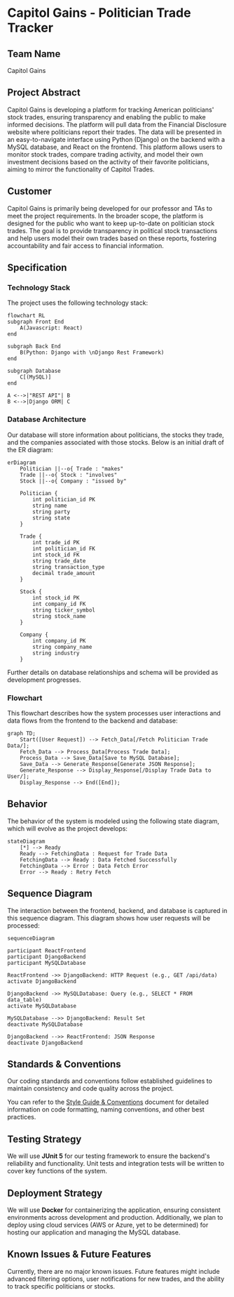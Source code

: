 # Capitol Gains - Politician Trade Tracker

## Team Name
Capitol Gains

## Project Abstract
Capitol Gains is developing a platform for tracking American politicians' stock trades, ensuring transparency and enabling the public to make informed decisions. The platform will pull data from the Financial Disclosure website where politicians report their trades. The data will be presented in an easy-to-navigate interface using Python (Django) on the backend with a MySQL database, and React on the frontend. This platform allows users to monitor stock trades, compare trading activity, and model their own investment decisions based on the activity of their favorite politicians, aiming to mirror the functionality of Capitol Trades.

## Customer
Capitol Gains is primarily being developed for our professor and TAs to meet the project requirements. In the broader scope, the platform is designed for the public who want to keep up-to-date on politician stock trades. The goal is to provide transparency in political stock transactions and help users model their own trades based on these reports, fostering accountability and fair access to financial information.

## Specification

### Technology Stack
The project uses the following technology stack:

```mermaid
flowchart RL
subgraph Front End
	A(Javascript: React)
end
	
subgraph Back End
	B(Python: Django with \nDjango Rest Framework)
end
	
subgraph Database
	C[(MySQL)]
end

A <-->|"REST API"| B
B <-->|Django ORM| C
```

### Database Architecture
Our database will store information about politicians, the stocks they trade, and the companies associated with those stocks. Below is an initial draft of the ER diagram:

```mermaid
erDiagram
    Politician ||--o{ Trade : "makes"
    Trade ||--o{ Stock : "involves"
    Stock ||--o{ Company : "issued by"

    Politician {
        int politician_id PK
        string name
        string party
        string state
    }

    Trade {
        int trade_id PK
        int politician_id FK
        int stock_id FK
        string trade_date
        string transaction_type
        decimal trade_amount
    }

    Stock {
        int stock_id PK
        int company_id FK
        string ticker_symbol
        string stock_name
    }

    Company {
        int company_id PK
        string company_name
        string industry
    }
```

Further details on database relationships and schema will be provided as development progresses.

### Flowchart
This flowchart describes how the system processes user interactions and data flows from the frontend to the backend and database:

```mermaid
graph TD;
    Start([User Request]) --> Fetch_Data[/Fetch Politician Trade Data/];
    Fetch_Data --> Process_Data[Process Trade Data];
    Process_Data --> Save_Data[Save to MySQL Database];
    Save_Data --> Generate_Response[Generate JSON Response];
    Generate_Response --> Display_Response[/Display Trade Data to User/];
    Display_Response --> End([End]);
```

## Behavior
The behavior of the system is modeled using the following state diagram, which will evolve as the project develops:

```mermaid
stateDiagram
    [*] --> Ready
    Ready --> FetchingData : Request for Trade Data
    FetchingData --> Ready : Data Fetched Successfully
    FetchingData --> Error : Data Fetch Error
    Error --> Ready : Retry Fetch
```

## Sequence Diagram
The interaction between the frontend, backend, and database is captured in this sequence diagram. This diagram shows how user requests will be processed:

```mermaid
sequenceDiagram

participant ReactFrontend
participant DjangoBackend
participant MySQLDatabase

ReactFrontend ->> DjangoBackend: HTTP Request (e.g., GET /api/data)
activate DjangoBackend

DjangoBackend ->> MySQLDatabase: Query (e.g., SELECT * FROM data_table)
activate MySQLDatabase

MySQLDatabase -->> DjangoBackend: Result Set
deactivate MySQLDatabase

DjangoBackend -->> ReactFrontend: JSON Response
deactivate DjangoBackend
```

## Standards & Conventions
Our coding standards and conventions follow established guidelines to maintain consistency and code quality across the project.

You can refer to the [Style Guide & Conventions](STYLE.md) document for detailed information on code formatting, naming conventions, and other best practices.

## Testing Strategy
We will use **JUnit 5** for our testing framework to ensure the backend's reliability and functionality. Unit tests and integration tests will be written to cover key functions of the system.

## Deployment Strategy
We will use **Docker** for containerizing the application, ensuring consistent environments across development and production. Additionally, we plan to deploy using cloud services (AWS or Azure, yet to be determined) for hosting our application and managing the MySQL database.

## Known Issues & Future Features
Currently, there are no major known issues. Future features might include advanced filtering options, user notifications for new trades, and the ability to track specific politicians or stocks.